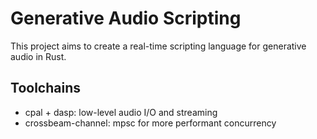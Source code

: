 # Generative Audio Scripting

This project aims to create a real-time scripting language for generative audio in Rust.

## Toolchains
- cpal + dasp: low-level audio I/O and streaming
- crossbeam-channel: mpsc for more performant concurrency

